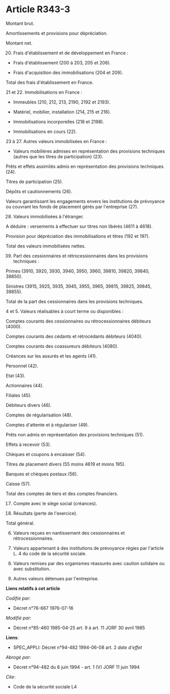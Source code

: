 # Article R343-3

Montant brut.

Amortissements et provisions pour dépréciation.

Montant net.

20. Frais d'établissement et de développement en France :

- Frais d'établissement (200 à 203, 205 et 206).

- Frais d'acquisition des immobilisations (204 et 209).

Total des frais d'établissement en France.

21 et 22. Immobilisations en France :

- Immeubles (210, 212, 213, 2190, 2192 et 2193).

- Matériel, mobilier, installation (214, 215 et 216).

- Immobilisations incorporelles (218 et 2198).

- Immobilisations en cours (22).

23 à 27. Autres valeurs immobilisées en France :

- Valeurs mobilières admises en représentation des provisions techniques (autres que les titres de participation) (23).

Prêts et effets assimilés admis en représentation des provisions techniques (24).

Titres de participation (25).

Dépôts et cautionnements (26).

Valeurs garantissant les engagements envers les institutions de prévoyance ou couvrant les fonds de placement gérés par
l'entreprise (27).

28. Valeurs immobilisées à l'étranger.

A déduire : versements à effectuer sur titres non libérés (4611 à 4618).

Provision pour dépréciation des immobilisations et titres (192 et 197).

Total des valeurs immobilisées nettes.

39. Part des cessionnaires et rétrocessionnaires dans les provisions techniques :

Primes (3910, 3920, 3930, 3940, 3950, 3960, 39810, 39820, 39840, 39850).

Sinistres (3915, 3925, 3935, 3945, 3955, 3965, 39815, 39825, 39845, 39855).

Total de la part des cessionnaires dans les provisions techniques.

4 et 5. Valeurs réalisables à court terme ou disponibles :

Comptes courants des cessionnaires ou rétrocessionnaires débiteurs (4000).

Comptes courants des cédants et rétrocédants débiteurs (4040).

Comptes courants des coassureurs débiteurs (4080).

Créances sur les assurés et les agents (41).

Personnel (42).

Etat (43).

Actionnaires (44).

Filiales (45).

Débiteurs divers (46).

Comptes de régularisation (48).

Comptes d'attente et à régulariser (49).

Prêts non admis en représentation des provisions techniques (51).

Effets à recevoir (53).

Chèques et coupons à encaisser (54).

Titres de placement divers (55 moins 4619 et moins 195).

Banques et chèques postaux (56).

Caisse (57).

Total des comptes de tiers et des comptes financiers.

17. Compte avec le siège social (créances).

87. Résultats (perte de l'exercice).

Total général.

06. Valeurs reçues en nantissement des cessionnaires et rétrocessionnaires.

07. Valeurs appartenant à des institutions de prévoyance régies par l'article L. 4 du code de la sécurité sociale.

08. Valeurs remises par des organismes réassurés avec caution solidaire ou avec substitution.

09. Autres valeurs détenues par l'entreprise.

**Liens relatifs à cet article**

_Codifié par_:

  - Décret n°76-667 1976-07-16

_Modifié par_:

  - Décret n°85-460 1985-04-25 art. 9 à art. 11 JORF 30 avril 1985

**Liens**:

  - SPEC_APPLI: Décret n°94-482 1994-06-08 art. 2 *date d'effet*

_Abrogé par_:

  - Décret n°94-482 du 8 juin 1994 - art. 1 (V) JORF 11 juin 1994

_Cite_:

  - Code de la sécurité sociale L4

